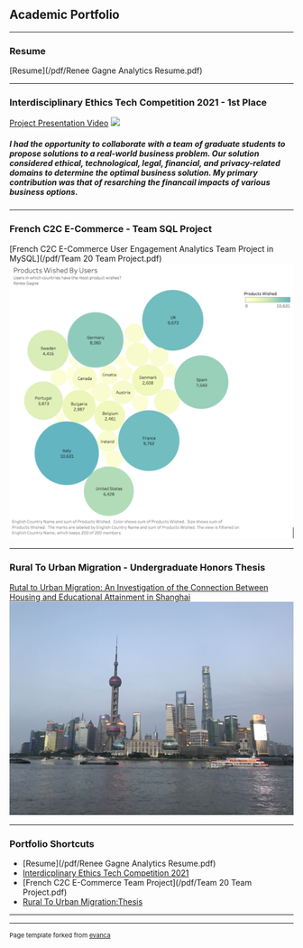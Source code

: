 ## Academic Portfolio

---
### Resume
[Resume](/pdf/Renee Gagne Analytics Resume.pdf)

---
### Interdisciplinary Ethics Tech Competition 2021 - 1st Place
[Project Presentation Video](https://vimeo.com/508527899)
<img src="EthicsCover.png"/>
##### I had the opportunity to collaborate with a team of graduate students to propose solutions to a real-world business problem. Our solution considered ethical, technological, legal, financial, and privacy-related domains to determine the optimal business solution. My primary contribution was that of resarching the financail impacts of various business options. 


---
### French C2C E-Commerce - Team SQL Project
[French C2C E-Commerce User Engagement Analytics Team Project in MySQL](/pdf/Team 20 Team Project.pdf)
<img src="images/C2cBubbleGraph.png"/>

---

### Rural To Urban Migration - Undergraduate Honors Thesis
[Rutal to Urban Migration: An Investigation of the Connection Between Housing and Educational Attainment in Shanghai](/pdf/Renee_Gagne_Honors_Thesis.pdf)
<img src="/images/Shanghai.jpeg">

--- 
### Portfolio Shortcuts

- [Resume](/pdf/Renee Gagne Analytics Resume.pdf)
- [Interdicplinary Ethics Tech Competition 2021](https://vimeo.com/508527899)
- [French C2C E-Commerce Team Project](/pdf/Team 20 Team Project.pdf)
- [Rural To Urban Migration:Thesis](/pdf/Renee_Gagne_Honors_Thesis.pdf)

---




---
<p style="font-size:11px">Page template forked from <a href="https://github.com/evanca/quick-portfolio">evanca</a></p>
<!-- Remove above link if you don't want to attibute -->

